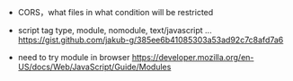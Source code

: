 - CORS，what files in what condition will be restricted 
  
- script tag type, module, nomodule, text/javascript ...
  https://gist.github.com/jakub-g/385ee6b41085303a53ad92c7c8afd7a6
- need to try module in browser
  https://developer.mozilla.org/en-US/docs/Web/JavaScript/Guide/Modules